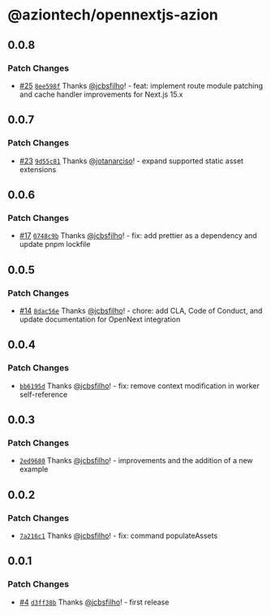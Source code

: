 # @aziontech/opennextjs-azion

## 0.0.8

### Patch Changes

- [#25](https://github.com/aziontech/opennextjs-azion/pull/25) [`8ee598f`](https://github.com/aziontech/opennextjs-azion/commit/8ee598f92db1d5347df283bb01d46bbf840ddf68) Thanks [@jcbsfilho](https://github.com/jcbsfilho)! - feat: implement route module patching and cache handler improvements for Next.js 15.x

## 0.0.7

### Patch Changes

- [#23](https://github.com/aziontech/opennextjs-azion/pull/23) [`9d55c81`](https://github.com/aziontech/opennextjs-azion/commit/9d55c81734f68518c9d8c016f52dea6515907848) Thanks [@jotanarciso](https://github.com/jotanarciso)! - expand supported static asset extensions

## 0.0.6

### Patch Changes

- [#17](https://github.com/aziontech/opennextjs-azion/pull/17) [`0748c9b`](https://github.com/aziontech/opennextjs-azion/commit/0748c9bd327fb956a238770a28f6eb9b9b97fe3a) Thanks [@jcbsfilho](https://github.com/jcbsfilho)! - fix: add prettier as a dependency and update pnpm lockfile

## 0.0.5

### Patch Changes

- [#14](https://github.com/aziontech/opennextjs-azion/pull/14) [`8dac56e`](https://github.com/aziontech/opennextjs-azion/commit/8dac56ee3493f84147245c378a67b661a4f6278e) Thanks [@jcbsfilho](https://github.com/jcbsfilho)! - chore: add CLA, Code of Conduct, and update documentation for OpenNext integration

## 0.0.4

### Patch Changes

- [`bb6195d`](https://github.com/aziontech/opennextjs-azion/commit/bb6195d2bd504c1b3f954cfb5537c01bc181bcd8) Thanks [@jcbsfilho](https://github.com/jcbsfilho)! - fix: remove context modification in worker self-reference

## 0.0.3

### Patch Changes

- [`2ed9680`](https://github.com/aziontech/opennextjs-azion/commit/2ed9680a4c27ec01e57bc70441d5c4524f16305e) Thanks [@jcbsfilho](https://github.com/jcbsfilho)! - improvements and the addition of a new example

## 0.0.2

### Patch Changes

- [`7a216c1`](https://github.com/aziontech/opennextjs-azion/commit/7a216c1891c345179c5dc8380b1819e06dcef64b) Thanks [@jcbsfilho](https://github.com/jcbsfilho)! - fix: command populateAssets

## 0.0.1

### Patch Changes

- [#4](https://github.com/aziontech/opennextjs-azion/pull/4) [`d3ff38b`](https://github.com/aziontech/opennextjs-azion/commit/d3ff38bbe9357701342c3c74fb2e3e6e2060040d) Thanks [@jcbsfilho](https://github.com/jcbsfilho)! - first release
